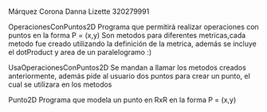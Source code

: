 Márquez Corona Danna Lizette
320279991

OperacionesConPuntos2D 
Programa que permitirá realizar operaciones con puntos en la forma P = (x,y)
Son metodos para diferentes metricas,cada metodo fue creado utilizando la definición de la metrica,  además se incluye el dotProduct y area de un paralelogramo :)

UsaOperacionesConPuntos2D
Se mandan a llamar los metodos creados anteriormente, además pide al usuario dos puntos para crear un punto, el cual se utilizara en los metodos

Punto2D 
Programa que modela un punto en RxR en la forma P = (x,y)